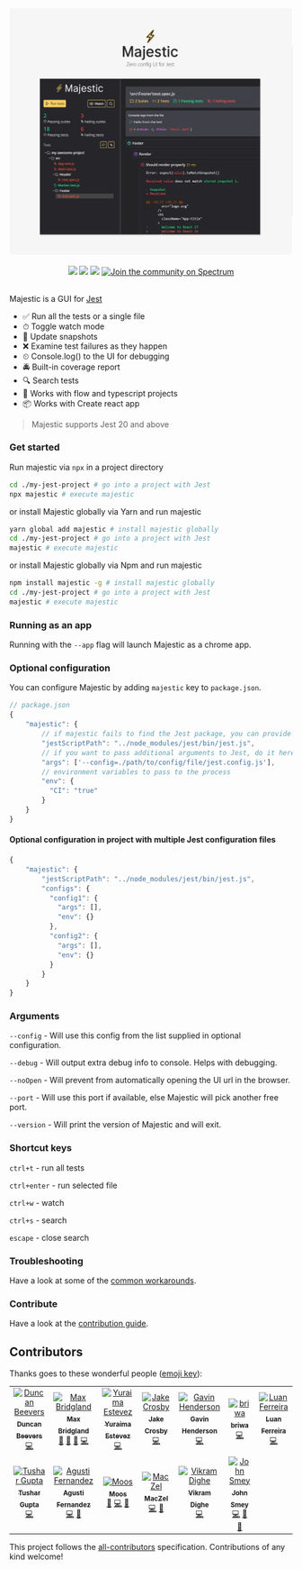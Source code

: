 <div  align="center">
<img src="./image.png" />
<br />
<br />
<img src="https://img.shields.io/travis/Raathigesh/majestic.svg?style=flat-square" />
<img src="https://img.shields.io/github/license/Raathigesh/majestic.svg?style=flat-square" />
<img src="https://img.shields.io/npm/v/majestic.svg?style=flat-square" />
<a href="https://spectrum.chat/majestic">
  <img alt="Join the community on Spectrum" src="https://withspectrum.github.io/badge/badge.svg" />
</a>
</div>

<br />

Majestic is a GUI for [Jest](https://jestjs.io/)

- ✅ Run all the tests or a single file
- ⏱ Toggle watch mode
- 📸 Update snapshots
- ❌ Examine test failures as they happen
- ⏲ Console.log() to the UI for debugging
- 🚔 Built-in coverage report
- 🔍 Search tests
- 💎 Works with flow and typescript projects
- 📦 Works with Create react app

> Majestic supports Jest 20 and above

### Get started

Run majestic via `npx` in a project directory

```bash
cd ./my-jest-project # go into a project with Jest
npx majestic # execute majestic
```

or install Majestic globally via Yarn and run majestic

```bash
yarn global add majestic # install majestic globally
cd ./my-jest-project # go into a project with Jest
majestic # execute majestic
```

or install Majestic globally via Npm and run majestic

```bash
npm install majestic -g # install majestic globally
cd ./my-jest-project # go into a project with Jest
majestic # execute majestic
```

### Running as an app

Running with the `--app` flag will launch Majestic as a chrome app.

### Optional configuration

You can configure Majestic by adding `majestic` key to `package.json`.

```javascript
// package.json
{
    "majestic": {
        // if majestic fails to find the Jest package, you can provide it here. Should be relative to the package.json
        "jestScriptPath": "../node_modules/jest/bin/jest.js",
        // if you want to pass additional arguments to Jest, do it here
        "args": ['--config=./path/to/config/file/jest.config.js'],
        // environment variables to pass to the process
        "env": {
          "CI": "true"
        }
    }
}
```

#### Optional configuration in project with multiple Jest configuration files

```javascript
{
    "majestic": {
        "jestScriptPath": "../node_modules/jest/bin/jest.js",
        "configs": {
          "config1": {
            "args": [],
            "env": {}
          },
          "config2": {
            "args": [],
            "env": {}
          }
        }
    }
}
```

### Arguments

`--config` - Will use this config from the list supplied in optional configuration.

`--debug` - Will output extra debug info to console. Helps with debugging.

`--noOpen` - Will prevent from automatically opening the UI url in the browser.

`--port` - Will use this port if available, else Majestic will pick another free port.

`--version` - Will print the version of Majestic and will exit.

### Shortcut keys

`ctrl+t` - run all tests

`ctrl+enter` - run selected file

`ctrl+w` - watch

`ctrl+s` - search

`escape` - close search

### Troubleshooting

Have a look at some of the [common workarounds](./Troubleshooting.md).

### Contribute

Have a look at the [contribution guide](./CONTRIBUTING.MD).

## Contributors

Thanks goes to these wonderful people ([emoji key](https://allcontributors.org/docs/en/emoji-key)):

<!-- ALL-CONTRIBUTORS-LIST:START - Do not remove or modify this section -->
<!-- prettier-ignore -->
<table><tr><td align="center"><a href="http://www.duncanbeevers.com"><img src="https://avatars0.githubusercontent.com/u/7367?v=4" width="100px;" alt="Duncan Beevers"/><br /><sub><b>Duncan Beevers</b></sub></a><br /><a href="https://github.com/Raathigesh/majestic/commits?author=duncanbeevers" title="Code">💻</a></td><td align="center"><a href="https://github.com/M4cs"><img src="https://avatars3.githubusercontent.com/u/34947910?v=4" width="100px;" alt="Max Bridgland"/><br /><sub><b>Max Bridgland</b></sub></a><br /><a href="https://github.com/Raathigesh/majestic/commits?author=M4cs" title="Documentation">📖</a> <a href="#ideas-M4cs" title="Ideas, Planning, & Feedback">🤔</a> <a href="https://github.com/Raathigesh/majestic/issues?q=author%3AM4cs" title="Bug reports">🐛</a> <a href="https://github.com/Raathigesh/majestic/commits?author=M4cs" title="Code">💻</a></td><td align="center"><a href="https://github.com/yurm04"><img src="https://avatars0.githubusercontent.com/u/4642404?v=4" width="100px;" alt="Yuraima Estevez"/><br /><sub><b>Yuraima Estevez</b></sub></a><br /><a href="https://github.com/Raathigesh/majestic/commits?author=yurm04" title="Code">💻</a></td><td align="center"><a href="http://jake.nz"><img src="https://avatars2.githubusercontent.com/u/437471?v=4" width="100px;" alt="Jake Crosby"/><br /><sub><b>Jake Crosby</b></sub></a><br /><a href="https://github.com/Raathigesh/majestic/commits?author=jake-nz" title="Code">💻</a></td><td align="center"><a href="http://gavinhenderson.me"><img src="https://avatars1.githubusercontent.com/u/1359202?v=4" width="100px;" alt="Gavin Henderson"/><br /><sub><b>Gavin Henderson</b></sub></a><br /><a href="https://github.com/Raathigesh/majestic/commits?author=gavinhenderson" title="Code">💻</a></td><td align="center"><a href="https://briwa.github.io"><img src="https://avatars1.githubusercontent.com/u/8046636?v=4" width="100px;" alt="briwa"/><br /><sub><b>briwa</b></sub></a><br /><a href="https://github.com/Raathigesh/majestic/commits?author=briwa" title="Code">💻</a></td><td align="center"><a href="https://github.com/Luanf"><img src="https://avatars0.githubusercontent.com/u/9099705?v=4" width="100px;" alt="Luan Ferreira"/><br /><sub><b>Luan Ferreira</b></sub></a><br /><a href="https://github.com/Raathigesh/majestic/commits?author=Luanf" title="Code">💻</a></td></tr><tr><td align="center"><a href="https://github.com/cse-tushar"><img src="https://avatars3.githubusercontent.com/u/12570521?v=4" width="100px;" alt="Tushar Gupta"/><br /><sub><b>Tushar Gupta</b></sub></a><br /><a href="https://github.com/Raathigesh/majestic/commits?author=cse-tushar" title="Code">💻</a></td><td align="center"><a href="https://agu.st/"><img src="https://avatars3.githubusercontent.com/u/6601142?v=4" width="100px;" alt="Agusti Fernandez"/><br /><sub><b>Agusti Fernandez</b></sub></a><br /><a href="https://github.com/Raathigesh/majestic/commits?author=agustif" title="Code">💻</a> <a href="#ideas-agustif" title="Ideas, Planning, & Feedback">🤔</a></td><td align="center"><a href="http://blog.42at.com"><img src="https://avatars2.githubusercontent.com/u/233047?v=4" width="100px;" alt="Moos"/><br /><sub><b>Moos</b></sub></a><br /><a href="https://github.com/Raathigesh/majestic/issues?q=author%3Amoos" title="Bug reports">🐛</a> <a href="https://github.com/Raathigesh/majestic/commits?author=moos" title="Code">💻</a> <a href="https://github.com/Raathigesh/majestic/commits?author=moos" title="Documentation">📖</a></td><td align="center"><a href="http://maciejzelek.space"><img src="https://avatars3.githubusercontent.com/u/25805810?v=4" width="100px;" alt="MacZel"/><br /><sub><b>MacZel</b></sub></a><br /><a href="https://github.com/Raathigesh/majestic/commits?author=MacZel" title="Code">💻</a> <a href="#ideas-MacZel" title="Ideas, Planning, & Feedback">🤔</a></td><td align="center"><a href="https://github.com/krazylegz"><img src="https://avatars2.githubusercontent.com/u/36250?v=4" width="100px;" alt="Vikram Dighe"/><br /><sub><b>Vikram Dighe</b></sub></a><br /><a href="https://github.com/Raathigesh/majestic/commits?author=krazylegz" title="Code">💻</a></td><td align="center"><a href="https://github.com/jsmey"><img src="https://avatars2.githubusercontent.com/u/10177710?v=4" width="100px;" alt="John Smey"/><br /><sub><b>John Smey</b></sub></a><br /><a href="https://github.com/Raathigesh/majestic/commits?author=jsmey" title="Code">💻</a> <a href="#ideas-jsmey" title="Ideas, Planning, & Feedback">🤔</a> <a href="https://github.com/Raathigesh/majestic/issues?q=author%3Ajsmey" title="Bug reports">🐛</a></td></tr></table>

<!-- ALL-CONTRIBUTORS-LIST:END -->

This project follows the [all-contributors](https://github.com/all-contributors/all-contributors) specification. Contributions of any kind welcome!
